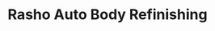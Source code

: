 ---
title: "Rasho Auto Body Refinishing"
url: /detroit/rasho-auto-body-refinishing/
shop: Autowerkstatt
---